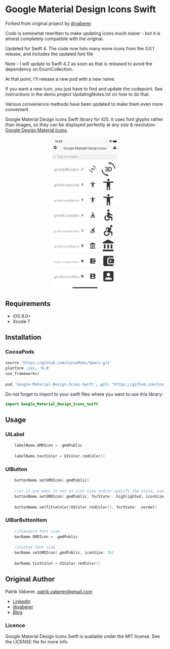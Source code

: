# Google Material Design Icons Swift

Forked from original project by [@vaberer](https://twitter.com/vaberer)

Code is somewhat rewritten to make updating icons much easier - but it is almost completely compatible with the original.

Updated for Swift 4.
The code now lists many more icons from the 3.0.1 release, and includes the updated font file

Note - I will update to Swift 4.2 as soon as that is released to avoid the dependency on EnumCollection.

At that point, I'll release a new pod with a new name.


If you want a new icon, you just have to find and update the codepoint.
See instructions in the demo project UpdatingNotes.txt on how to do that.


Various convenience methods have been updated to make them even more convenient.


Google Material Design Icons Swift library for iOS. It uses font glyphs rather than images, so they can be displayed perfectly at any size & resolution. [Google Design Material Icons](https://www.google.com/design/icons/).


<p align="center">
  <img height="480" src="https://github.com/Vaberer/Google-Material-Design-Icons-Swift/blob/master/resources/image1.png"/>
</p>

## Requirements

- iOS 8.0+
- Xcode 7

## Installation

### CocoaPods


```ruby
source 'https://github.com/CocoaPods/Specs.git'
platform :ios, '8.0'
use_frameworks!

pod 'Google-Material-Design-Icons-Swift', git: "https://github.com/ConfusedVorlon/Google-Material-Design-Icons-Swift"
```

Do not forget to import to your swift files where you want to use this library:
```swift
import Google_Material_Design_Icons_Swift
```


## Usage


### UILabel
```Swift
    labelName.GMDIcon = .gmdPublic

    labelName.textColor = UIColor.redColor()
```

### UIButton
```Swift
    buttonName.setGMDIcon(.gmdPublic)

    //or if you want to set an icon size and/or specify the state, use:
    buttonName.setGMDIcon(.gmdPublic, forState: .highlighted, iconSize: 30)

    buttonName.setTitleColor(UIColor.redColor(), forState: .normal)
```

### UIBarButtonItem
```Swift
    //Standard font size
    barName.GMDIcon = .gmdPublic

    //Custom font size
    barName.setGMDIcon(.gmdPublic, iconSize: 35)

    barName.tintColor = UIColor.redColor()
```




## Original Author

Patrik Vaberer, patrik.vaberer@gmail.com

- [LinkedIn](https://sk.linkedin.com/in/vaberer)
- [@vaberer](https://twitter.com/vaberer)
- [Blog](http://vaberer.me)

### Licence

Google Material Design Icons Swift is available under the MIT license. See the LICENSE file for more info.


